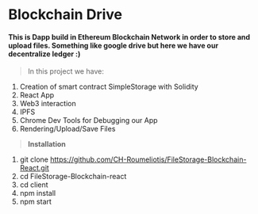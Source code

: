 # Blockchain Drive
#### This is Dapp build in Ethereum Blockchain Network in order to store and upload files. Something like google drive but here we have our decentralize ledger :)

> In this project we have:
1. Creation of smart contract SimpleStorage with Solidity
2. React App 
3. Web3 interaction
4. IPFS 
5. Chrome Dev Tools for Debugging our App
6. Rendering/Upload/Save Files

> **Installation**
1. git clone https://github.com/CH-Roumeliotis/FileStorage-Blockchain-React.git
2. cd FileStorage-Blockchain-react
3. cd client
4. npm install
5. npm start
